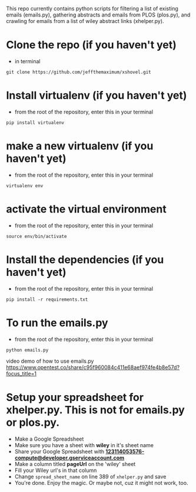 This repo currently contains python scripts for filtering a list of existing emails (emails.py), gathering abstracts and emails from PLOS (plos.py), and crawling for emails from a list of wiley abstract links (xhelper.py).

# Clone the repo (if you haven't yet)

- in terminal

```
git clone https://github.com/jeffthemaximum/xshovel.git
```

# Install virtualenv (if you haven't yet)

- from the root of the repository, enter this in your terminal

```
pip install virtualenv
```

# make a new virtualenv (if you haven't yet)

- from the root of the repository, enter this in your terminal

```
virtualenv env
```

# activate the virtual environment

- from the root of the repository, enter this in your terminal

```
source env/bin/activate
```

# Install the dependencies (if you haven't yet)

- from the root of the repository, enter this in your terminal

```
pip install -r requirements.txt
```

# To run the emails.py

- from the root of the repository, enter this in your terminal

```
python emails.py
```

video demo of how to use emails.py
https://www.opentest.co/share/c95f960084c411e68aef974fe4b8e57d?focus_title=1


# Setup your spreadsheet for xhelper.py. This is not for emails.py or plos.py.

- Make a Google Spreadsheet
- Make sure you have a sheet with **wiley** in it's sheet name
- Share your Google Spreadsheet with **123114053576-compute@developer.gserviceaccount.com**
- Make a column titled **pageUrl** on the 'wiley' sheet
- Fill your Wiley url's in that column
- Change `spread_sheet_name` on line 389 of `xhelper.py` and save
- You're done. Enjoy the magic. Or maybe not, cuz it might not work, too.
